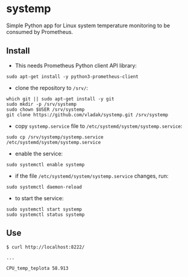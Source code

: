 # systemp

Simple Python app for Linux system temperature monitoring to be consumed
by Prometheus.

## Install

- This needs Prometheus Python client API library:
```
sudo apt-get install -y python3-prometheus-client
```
- clone the repository to `/srv/`:
```
which git || sudo apt-get install -y git
sudo mkdir -p /srv/systemp
sudo chown $USER /srv/systemp
git clone https://github.com/vladak/systemp.git /srv/systemp
```
- copy `systemp.service` file to `/etc/systemd/system/systemp.service`:
```
sudo cp /srv/systemp/systemp.service /etc/systemd/system/systemp.service
```
- enable the service:
```
sudo systemctl enable systemp
```
- if the file `/etc/systemd/system/systemp.service` changes, run:
```
sudo systemctl daemon-reload
```
- to start the service:
```
sudo systemctl start systemp
sudo systemctl status systemp
```

## Use
```
$ curl http://localhost:8222/

...

CPU_temp_teplota 58.913
```
